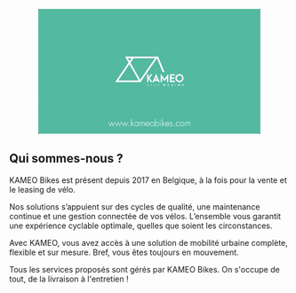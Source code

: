 <p align="center"><a href="https://www.kameobikes.com/" target="_blank"><img src="/public/images/kameo.png" width="400"></a></p>

## Qui sommes-nous ?

KAMEO Bikes est présent depuis 2017 en Belgique, à la fois pour la vente et le leasing de vélo.

Nos solutions s’appuient sur des cycles de qualité, une maintenance continue et une gestion connectée de vos vélos. L’ensemble vous garantit une expérience cyclable optimale, quelles que soient les circonstances.

Avec KAMEO, vous avez accès à une solution de mobilité urbaine complète, flexible et sur mesure. Bref, vous êtes toujours en mouvement.

Tous les services proposés sont gérés par KAMEO Bikes. On s'occupe de tout, de la livraison à l'entretien !
